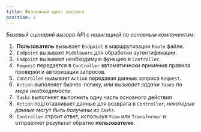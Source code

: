 ```yaml
---
title: Жизненный цикл запроса
position: 1
---
```


*Базовый сценарий вызова API с навигацией по основным компонентам:*

1. &nbsp;**Пользователь** вызывает <f>`Endpoint`</f> в маршрутизации <f>`Route`</f> файле.
2. &nbsp;<f>`Endpoint`</f> вызывает <f>`Middleware`</f> для обработки аутентификации.
3. &nbsp;<f>`Endpoint`</f> вызывает необходимую функцию в <f>`Controller`</f>.
4. &nbsp;<f>`Request`</f> передается в <f>`Controller`</f> автоматически применив правила проверки и авторизации запросов.
5. &nbsp;<f>`Controller`</f> вызывает <f>`Action`</f> передавая данные запроса <f>`Request`</f>.
6. &nbsp;<f>`Action`</f> выполняет бизнес-логику, *или вызывает задачи <f>`Tasks`</f> по мере необходимости*.
7. &nbsp;<f>`Tasks`</f> выполняет выполнить одну часть основного действия
8. &nbsp;<f>`Action`</f> подготавливает данные для возврата в <f>`Controller`</f>, *некоторые данные могут быть получены из <f>`Tasks`</f>*.
9. &nbsp;<f>`Controller`</f> строит ответ, используя <f>`View`</f> или <f>`Transformer`</f> и отправляет результат обратно **пользователю**.